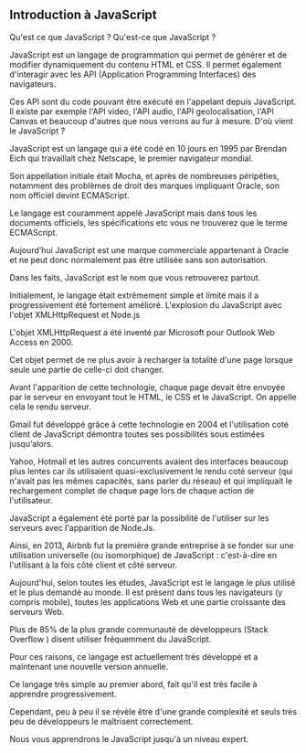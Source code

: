 ## Introduction à JavaScript

Qu'est ce que JavaScript ?
Qu'est-ce que JavaScript ?

JavaScript est un langage de programmation qui permet de générer et de modifier dynamiquement du contenu HTML et CSS. Il permet également d'interagir avec les API (Application Programming Interfaces) des navigateurs.

Ces API sont du code pouvant être exécuté en l'appelant depuis JavaScript. Il existe par exemple l'API video, l'API audio, l'API geolocalisation, l'API Canvas et beaucoup d'autres que nous verrons au fur à mesure.
D'où vient le JavaScript ?

JavaScript est un langage qui a été codé en 10 jours en 1995 par Brendan Eich qui travaillait chez Netscape, le premier navigateur mondial.

Son appellation initiale était Mocha, et après de nombreuses péripéties, notamment des problèmes de droit des marques impliquant Oracle, son nom officiel devint ECMAScript.

Le langage est couramment appelé JavaScript mais dans tous les documents officiels, les spécifications etc vous ne trouverez que le terme ECMAScript.

Aujourd'hui JavaScript est une marque commerciale appartenant à Oracle et ne peut donc normalement pas être utilisée sans son autorisation.

Dans les faits, JavaScript est le nom que vous retrouverez partout.

Initialement, le langage était extrêmement simple et limité mais il a progressivement été fortement amélioré.
L'explosion du JavaScript avec l'objet XMLHttpRequest et Node.js

L'objet XMLHttpRequest a été inventé par Microsoft pour Outlook Web Access en 2000.

Cet objet permet de ne plus avoir à recharger la totalité d'une page lorsque seule une partie de celle-ci doit changer.

Avant l'apparition de cette technologie, chaque page devait être envoyée par le serveur en envoyant tout le HTML, le CSS et le JavaScript. On appelle cela le rendu serveur.

Gmail fut développé grâce à cette technologie en 2004 et l'utilisation coté client de JavaScript démontra toutes ses possibilités sous estimées jusqu'alors.

Yahoo, Hotmail et les autres concurrents avaient des interfaces beaucoup plus lentes car ils utilisaient quasi-exclusivement le rendu coté serveur (qui n'avait pas les mêmes capacités, sans parler du réseau) et qui impliquait le rechargement complet de chaque page lors de chaque action de l'utilisateur.

JavaScript a également été porté par la possibilité de l'utiliser sur les serveurs avec l'apparition de Node.Js.

Ainsi, en 2013, Airbnb fut la première grande entreprise à se fonder sur une utilisation universelle (ou isomorphique) de JavaScript : c'est-à-dire en l'utilisant à la fois côté client et côté serveur.

Aujourd'hui, selon toutes les études, JavaScript est le langage le plus utilisé et le plus demandé au monde. Il est présent dans tous les navigateurs (y compris mobile), toutes les applications Web et une partie croissante des serveurs Web.

Plus de 85% de la plus grande communauté de développeurs (Stack Overflow ) disent utiliser fréquemment du JavaScript.

Pour ces raisons, ce langage est actuellement très développé et a maintenant une nouvelle version annuelle.

Ce langage très simple au premier abord, fait qu'il est très facile à apprendre progressivement.

Cependant, peu à peu il se révèle être d'une grande complexité et seuls très peu de développeurs le maîtrisent correctement.

Nous vous apprendrons le JavaScript jusqu'à un niveau expert. 

